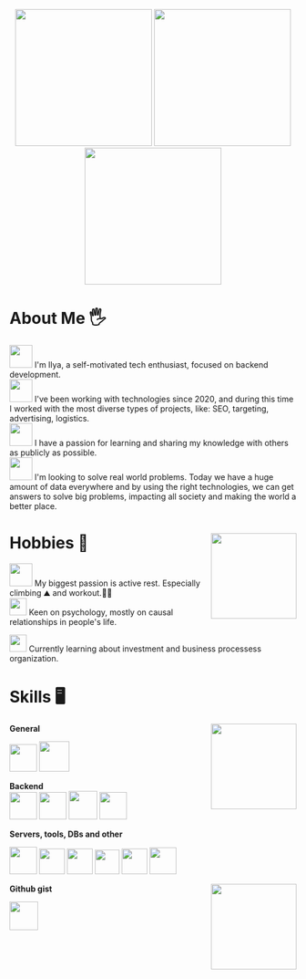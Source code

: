 <p align="center">
 <img width="240" height="240" src="https://media2.giphy.com/media/NHA2Adla3bub73guuE/giphy.gif?cid=790b76110ced4ebe391dacca5932fc1a1642da3ff615fc7d&rid=giphy.gif&ct=g"> 
 <img width="240" height="240" src="https://media2.giphy.com/media/NHA2Adla3bub73guuE/giphy.gif?cid=790b76110ced4ebe391dacca5932fc1a1642da3ff615fc7d&rid=giphy.gif&ct=g"> 
 <img width="240" height="240" src="https://media2.giphy.com/media/NHA2Adla3bub73guuE/giphy.gif?cid=790b76110ced4ebe391dacca5932fc1a1642da3ff615fc7d&rid=giphy.gif&ct=g"> 
 
  
# About Me 🖐	
  
<img width="40" height="40" src="https://media.giphy.com/media/lRLzrbhmh5pFf4jOga/giphy.gif"> I'm Ilya, a self-motivated tech enthusiast, focused on backend development.  
  <img width="40" height="40" src="https://media.giphy.com/media/irv7qwknRUyWYqtMJL/giphy.gif">  I've been working with technologies since 2020, and during this time I worked with the most diverse types of projects, like: SEO, targeting, advertising, logistics.   
 <img width="40" height="40" src="https://media.giphy.com/media/KXcGsqKemtU3sqbbB4/giphy.gif">  I have a passion for learning and sharing my knowledge with others as publicly as possible.  
<img width="40" height="40" src="https://media.giphy.com/media/lkutj7nyS1ZzTwOKOC/giphy.gif">  I'm looking to solve real world problems. Today we have a huge amount of data everywhere and by using the right technologies, we can get answers to solve big problems, impacting all society and making the world a better place.  

  # Hobbies 🙌 <img align="right" width="150" height="150" src="https://camo.githubusercontent.com/70dc92733df13c148e2ef592e06812773e6e7649a0a3a5fe1dfc177f6c9b22da/68747470733a2f2f692e67697068792e636f6d2f6d656469612f32367566646970517155326c684e4134672f67697068792e77656270">

   <img width="40" height="40" src="https://media.giphy.com/media/niEAzyfzWdfbL6dO6I/giphy.gif"> My biggest passion is active rest. Especially climbing ⛰️ and workout.🏋️‍♂️  
  <img width="30" height="30" src="https://media.giphy.com/media/1hQZvWM3kKnAy30vCa/giphy.gifhttps://media.giphy.com/media/niEAzyfzWdfbL6dO6I/giphy.gif"> Keen on psychology, mostly on causal relationships in people's life.  
  
  <img width="30" height="30" src="https://media.giphy.com/media/Q24z3W4CY5r0uXeTWA/giphy.gif"> Currently learning about investment and business processess organization.
  
# Skills 🖥️
**General** <img align="right" width="150" height="150" src="https://camo.githubusercontent.com/d1e31dc52cf700fe195916ba84c533b868ba02d58fe5ad5503c210324f1a6096/68747470733a2f2f692e67697068792e636f6d2f6d656469612f4c6d4e77724268656a6b4b394546503530342f323030772e77656270">
 

 [<img src="https://upload.wikimedia.org/wikipedia/commons/4/4c/Typescript_logo_2020.svg" width="48">](https://www.typescriptlang.org/)   [<img src="https://www.docker.com/wp-content/uploads/2022/03/vertical-logo-monochromatic.png" width="53">](https://www.docker.com/)

**Backend**  
 [<img src="https://miro.medium.com/max/400/1*tfZa4vsI6UusJYt_fzvGnQ.png" width="48">](https://nodejs.org/en/)  [<img src="https://wsofter.ru/wp-content/uploads/2017/12/node-express.png" width="48">](http://expressjs.com/) [<img src="https://smartteksas.com/wp-content/uploads/2021/05/Koa.png" width="50">](https://koajs.com/) [<img src="https://upload.wikimedia.org/wikipedia/commons/thumb/8/8f/Orange_lambda.svg/1959px-Orange_lambda.svg.png" width="48">](https://aws.amazon.com/lambda/)

**Servers, tools, DBs and other**
  
 [<img src="https://upload.wikimedia.org/wikipedia/commons/2/29/Postgresql_elephant.svg" width="48">](https://www.postgresql.org/) [<img src="https://assets.zabbix.com/img/brands/aws_s3.svg" width="45">](https://aws.amazon.com/s3/) [<img src="https://cdn.worldvectorlogo.com/logos/aws-dynamodb.svg" width="45">](https://aws.amazon.com/dynamodb/) [<img src="https://seeklogo.com/images/A/aws-sqs-simple-queue-service-logo-8884A71ECB-seeklogo.com.png" width="43">](https://aws.amazon.com/sqs/) [<img src="https://cdn.worldvectorlogo.com/logos/rabbitmq.svg" width="45">](https://www.rabbitmq.com/) [<img src="https://upload.wikimedia.org/wikipedia/commons/thumb/9/96/Socket-io.svg/1024px-Socket-io.svg.png" width="47">](https://socket.io/) 

 **Github gist**   <img align="right" width="150" height="150" src="https://media0.giphy.com/media/J3MJAf2FbKO8oaTaTv/giphy.gif?cid=ecf05e47xzs8l2yanlnplaj60uagt0r5u4z0rg9nxjwggfyu&rid=giphy.gif&ct=g">
 
 
 [<img src="https://cdn-icons-png.flaticon.com/512/25/25231.png" width="50">](https://gist.github.com/igirin) 
 
 

 
